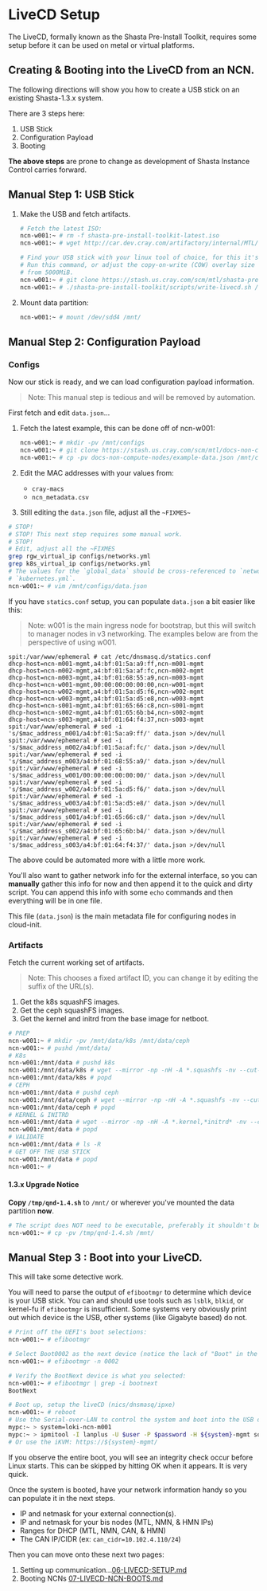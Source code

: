 # LiveCD Setup
The LiveCD, formally known as the Shasta Pre-Install Toolkit, requires some setup before it can be
used on metal or virtual platforms.

## Creating & Booting into the LiveCD from an NCN.

The following directions will show you how to create a USB stick on an existing Shasta-1.3.x system.

There are 3 steps here:
1. USB Stick
2. Configuration Payload
4. Booting

**The above steps** are prone to change as development of Shasta Instance Control carries forward.

## Manual Step 1: USB Stick

1. Make the USB and fetch artifacts.

    ```bash
    # Fetch the latest ISO:
    ncn-w001:~ # rm -f shasta-pre-install-toolkit-latest.iso
    ncn-w001:~ # wget http://car.dev.cray.com/artifactory/internal/MTL/sle15_sp2_ncn/x86_64/dev/master/metal-team/shasta-pre-install-toolkit-latest.iso

    # Find your USB stick with your linux tool of choice, for this it's /dev/sdd.
    # Run this command, or adjust the copy-on-write (COW) overlay size for persistent storage
    # from 5000MiB.                                                                                       
    ncn-w001:~ # git clone https://stash.us.cray.com/scm/mtl/shasta-pre-install-toolkit.git
    ncn-w001:~ # ./shasta-pre-install-toolkit/scripts/write-livecd.sh /dev/sdd $(pwd)/shasta-pre-install-toolkit-latest.iso 5000
    ```

2. Mount data partition:

    ```bash
    ncn-w001:~ # mount /dev/sdd4 /mnt/
    ```

## Manual Step 2: Configuration Payload

### Configs

Now our stick is ready, and we can load configuration payload information.

> Note: This manual step is tedious and will be removed by automation.

First fetch and edit `data.json`...

1. Fetch the latest example, this can be done off of ncn-w001:

    ```bash
    ncn-w001:~ # mkdir -pv /mnt/configs
    ncn-w001:~ # git clone https://stash.us.cray.com/scm/mtl/docs-non-compute-nodes.git
    ncn-w001:~ # cp -pv docs-non-compute-nodes/example-data.json /mnt/configs/data.json
    ```
2. Edit the MAC addresses with your values from:

    - `cray-macs`
    - `ncn_metadata.csv`

3. Still editing the `data.json` file, adjust all the `~FIXMES~`    
```bash
# STOP!
# STOP! This next step requires some manual work.
# STOP!
# Edit, adjust all the ~FIXMES
grep rgw_virtual_ip configs/networks.yml
grep k8s_virtual_ip configs/networks.yml
# The values for the `global_data` should be cross-referenced to `networks_derived.yml` and
# `kubernetes.yml`.
ncn-w001:~ # vim /mnt/configs/data.json
```

If you have `statics.conf` setup, you can populate `data.json` a bit easier like this:
> Note: w001 is the main ingress node for bootstrap, but this will switch to manager nodes in 
> v3 networking. The examples below are from the perspective of using w001.
```
spit:/var/www/ephemeral # cat /etc/dnsmasq.d/statics.conf
dhcp-host=ncn-m001-mgmt,a4:bf:01:5a:a9:ff,ncn-m001-mgmt
dhcp-host=ncn-m002-mgmt,a4:bf:01:5a:af:fc,ncn-m002-mgmt
dhcp-host=ncn-m003-mgmt,a4:bf:01:68:55:a9,ncn-m003-mgmt
dhcp-host=ncn-w001-mgmt,00:00:00:00:00:00,ncn-w001-mgmt
dhcp-host=ncn-w002-mgmt,a4:bf:01:5a:d5:f6,ncn-w002-mgmt
dhcp-host=ncn-w003-mgmt,a4:bf:01:5a:d5:e8,ncn-w003-mgmt
dhcp-host=ncn-s001-mgmt,a4:bf:01:65:66:c8,ncn-s001-mgmt
dhcp-host=ncn-s002-mgmt,a4:bf:01:65:6b:b4,ncn-s002-mgmt
dhcp-host=ncn-s003-mgmt,a4:bf:01:64:f4:37,ncn-s003-mgmt
spit:/var/www/ephemeral # sed -i 's/$mac_address_m001/a4:bf:01:5a:a9:ff/' data.json >/dev/null
spit:/var/www/ephemeral # sed -i 's/$mac_address_m002/a4:bf:01:5a:af:fc/' data.json >/dev/null
spit:/var/www/ephemeral # sed -i 's/$mac_address_m003/a4:bf:01:68:55:a9/' data.json >/dev/null
spit:/var/www/ephemeral # sed -i 's/$mac_address_w001/00:00:00:00:00:00/' data.json >/dev/null
spit:/var/www/ephemeral # sed -i 's/$mac_address_w002/a4:bf:01:5a:d5:f6/' data.json >/dev/null
spit:/var/www/ephemeral # sed -i 's/$mac_address_w003/a4:bf:01:5a:d5:e8/' data.json >/dev/null
spit:/var/www/ephemeral # sed -i 's/$mac_address_s001/a4:bf:01:65:66:c8/' data.json >/dev/null
spit:/var/www/ephemeral # sed -i 's/$mac_address_s002/a4:bf:01:65:6b:b4/' data.json >/dev/null
spit:/var/www/ephemeral # sed -i 's/$mac_address_s003/a4:bf:01:64:f4:37/' data.json >/dev/null
```
The above could be automated more with a little more work.

You'll also want to gather network info for the external interface, so you can **manually** gather this info for now and then append it to the quick and dirty script.  You can append this info with some `echo` commands and then everything will be in one file.

This file (`data.json`) is the main metadata file for configuring nodes in cloud-init.

### Artifacts


Fetch the current working set of artifacts.
> Note: This chooses a fixed artifact ID, you can change it by editing the suffix of the URL(s).

1. Get the k8s squashFS images.
2. Get the ceph squashFS images.
3. Get the kernel and initrd from the base image for netboot.

```bash
# PREP
ncn-w001:~ # mkdir -pv /mnt/data/k8s /mnt/data/ceph
ncn-w001:~ # pushd /mnt/data/
# K8s
ncn-w001:/mnt/data # pushd k8s
ncn-w001:/mnt/data/k8s # wget --mirror -np -nH -A *.squashfs -nv --cut-dirs=5 http://arti.dev.cray.com:80/artifactory/node-images-unstable-local/shasta/kubernetes/0.0.1-4/
ncn-w001:/mnt/data/k8s # popd
# CEPH
ncn-w001:/mnt/data # pushd ceph
ncn-w001:/mnt/data/ceph # wget --mirror -np -nH -A *.squashfs -nv --cut-dirs=5 http://arti.dev.cray.com/artifactory/node-images-unstable-local/shasta/storage-ceph/0.0.1-6/
ncn-w001:/mnt/data/ceph # popd
# KERNEL & INITRD
ncn-w001:/mnt/data # wget --mirror -np -nH -A *.kernel,*initrd* -nv --cut-dirs=5 http://arti.dev.cray.com:80/artifactory/node-images-unstable-local/shasta/sles15-base/0.0.1-1/
ncn-w001:/mnt/data # popd
# VALIDATE
ncn-w001:/mnt/data # ls -R
# GET OFF THE USB STICK
ncn-w001:/mnt/data # popd
ncn-w001:~ #
```


#### 1.3.x Upgrade Notice

**Copy `/tmp/qnd-1.4.sh`** to `/mnt/` or wherever you've mounted the data partition **now**.
```bash
# The script does NOT need to be executable, preferably it shouldn't be.
ncn-w001:~ # cp -pv /tmp/qnd-1.4.sh /mnt/
```

## Manual Step 3 : Boot into your LiveCD.

This will take some detective work.

You will need to parse the output of `efibootmgr` to determine which device is your USB stick. You
can and should use tools such as `lsblk`, `blkid`, or kernel-fu if `efibootmgr` is insufficient. Some
systems very obviously print out which device is the USB, other systems (like Gigabyte based) do not.

```bash
# Print off the UEFI's boot selections:
ncn-w001:~ # efibootmgr

# Select Boot0002 as the next device (notice the lack of "Boot" in the ID number.
ncn-w001:~ # efibootmgr -n 0002

# Verify the BootNext device is what you selected:
ncn-w001:~ # efibootmgr | grep -i bootnext
BootNext
```

```bash
# Boot up, setup the liveCD (nics/dnsmasq/ipxe)
ncn-w001:~ # reboot                                                       
# Use the Serial-over-LAN to control the system and boot into the USB drive                 
mypc:~ > system=loki-ncn-m001
mypc:~ > ipmitool -I lanplus -U $user -P $password -H ${system}-mgmt sol activate
# Or use the iKVM: https://${system}-mgmt/
```

If you observe the entire boot, you will see an integrity check occur before Linux starts. This
can be skipped by hitting OK when it appears. It is very quick.

Once the system is booted, have your network information handy so you can populate it in the next steps.
- IP and netmask for your external connection(s).
- IP and netmask for your bis nodes (MTL, NMN, & HMN IPs)
- Ranges for DHCP (MTL, NMN, CAN, & HMN)
- The CAN IP/CIDR (ex: `can_cidr=10.102.4.110/24`)

Then you can move onto these next two pages:
1. Setting up communication...[06-LIVECD-SETUP.md](006-LIVECD-SETUP.md)
2. Booting NCNs [07-LIVECD-NCN-BOOTS.md](007-LIVECD-NCN-BOOTS.md)
